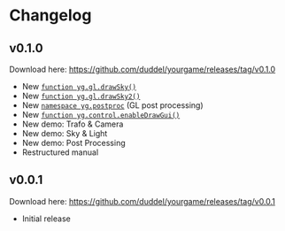 # Changelog

## v0.1.0

Download here: <https://github.com/duddel/yourgame/releases/tag/v0.1.0>

- New [`function yg.gl.drawSky()`](yg_gl.md#function-yggldrawsky)
- New [`function yg.gl.drawSky2()`](yg_gl.md#function-yggldrawsky2)
- New [`namespace yg.postproc`](yg_postproc.md) (GL post processing)
- New [`function yg.control.enableDrawGui()`](yg_control.md#function-ygcontrolenabledrawgui)
- New demo: Trafo & Camera
- New demo: Sky & Light
- New demo: Post Processing
- Restructured manual

## v0.0.1

Download here: <https://github.com/duddel/yourgame/releases/tag/v0.0.1>

- Initial release

